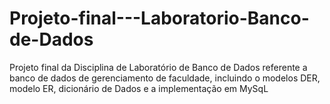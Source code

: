 # Projeto-final---Laboratorio-Banco-de-Dados
Projeto final da Disciplina de Laboratório de Banco de Dados referente a banco de dados de gerenciamento de faculdade, incluindo o modelos DER, modelo ER, dicionário de Dados e a implementação em MySqL
